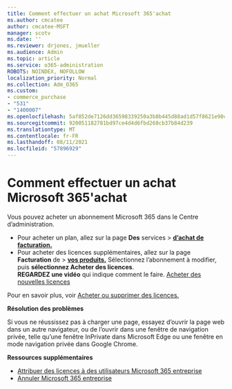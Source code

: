 ```yaml
---
title: Comment effectuer un achat Microsoft 365'achat
ms.author: cmcatee
author: cmcatee-MSFT
manager: scotv
ms.date: ''
ms.reviewer: drjones, jmueller
ms.audience: Admin
ms.topic: article
ms.service: o365-administration
ROBOTS: NOINDEX, NOFOLLOW
localization_priority: Normal
ms.collection: Adm_O365
ms.custom:
- commerce_purchase
- "531"
- "1400007"
ms.openlocfilehash: 5af852de7126dd36598339250a3b8b445d88ad1d57f8621e90c8818e8959f12b
ms.sourcegitcommit: 920051182781bd97ce4d4d6fbd268cb37b84d239
ms.translationtype: MT
ms.contentlocale: fr-FR
ms.lasthandoff: 08/11/2021
ms.locfileid: "57896929"
---
```

# <a name="how-to-make-a-microsoft-365-purchase"></a>Comment effectuer un achat Microsoft 365'achat

Vous pouvez acheter un abonnement Microsoft 365 dans le Centre d’administration.
  
- Pour acheter un plan, allez sur la page **Des** services \> **[d’achat de facturation.](https://go.microsoft.com/fwlink/p/?linkid=868433)**
- Pour acheter des licences supplémentaires, allez sur la page **Facturation** de \> **[vos produits.](https://go.microsoft.com/fwlink/p/?linkid=842054)** Sélectionnez l’abonnement à modifier, puis **sélectionnez Acheter des licences**.\
**REGARDEZ une vidéo** qui indique comment le faire. [Acheter des nouvelles licences](https://go.microsoft.com/fwlink/p/?linkid=2154857)
  
Pour en savoir plus, voir [Acheter ou supprimer des licences.](https://docs.microsoft.com/microsoft-365/commerce/licenses/buy-licenses)

**Résolution des problèmes**

Si vous ne réussissez pas à charger une page, essayez d’ouvrir la page web dans un autre navigateur, ou de l’ouvrir dans une fenêtre de navigation privée, telle qu’une fenêtre InPrivate dans Microsoft Edge ou une fenêtre en mode navigation privée dans Google Chrome.

**Ressources supplémentaires**
  
- [Attribuer des licences à des utilisateurs Microsoft 365 entreprise](https://docs.microsoft.com/microsoft-365/admin/add-users/add-users)
- [Annuler Microsoft 365 entreprise](https://docs.microsoft.com/microsoft-365/commerce/subscriptions/cancel-your-subscription)